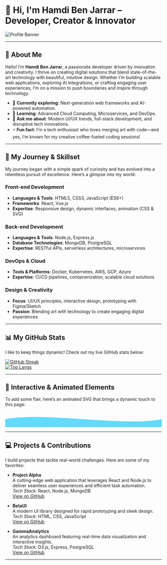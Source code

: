 # 👋 Hi, I'm **Hamdi Ben Jarrar** – Developer, Creator & Innovator

![Profile Banner](https://raw.githubusercontent.com/yourusername/yourrepo/main/your-banner.gif)
<!-- Replace the above URL with your own animated banner or profile image URL -->

---

## 🌟 About Me

Hello! I’m **Hamdi Ben Jarrar**, a passionate developer driven by innovation and creativity. I thrive on creating digital solutions that blend state-of-the-art technology with beautiful, intuitive design. Whether I’m building scalable web applications, exploring AI integrations, or crafting engaging user experiences, I’m on a mission to push boundaries and inspire through technology.

- 🔭 **Currently exploring**: Next-generation web frameworks and AI-powered automation.
- 🌱 **Learning**: Advanced Cloud Computing, Microservices, and DevOps.
- 💬 **Ask me about**: Modern UI/UX trends, full-stack development, and disruptive tech innovations.
- ⚡ **Fun fact**: I’m a tech enthusiast who loves merging art with code—and yes, I’m known for my creative coffee-fueled coding sessions!

---

## 🚀 My Journey & Skillset

My journey began with a simple spark of curiosity and has evolved into a relentless pursuit of excellence. Here’s a glimpse into my world:

### Front-end Development
- **Languages & Tools**: HTML5, CSS3, JavaScript (ES6+)
- **Frameworks**: React, Vue.js
- **Expertise**: Responsive design, dynamic interfaces, animation (CSS & SVG)

### Back-end Development
- **Languages & Tools**: Node.js, Express.js
- **Database Technologies**: MongoDB, PostgreSQL
- **Expertise**: RESTful APIs, serverless architectures, microservices

### DevOps & Cloud
- **Tools & Platforms**: Docker, Kubernetes, AWS, GCP, Azure
- **Expertise**: CI/CD pipelines, containerization, scalable cloud solutions

### Design & Creativity
- **Focus**: UI/UX principles, interactive design, prototyping with Figma/Sketch
- **Passion**: Blending art with technology to create engaging digital experiences

---

## 📊 My GitHub Stats

I like to keep things dynamic! Check out my live GitHub stats below:

[![GitHub Streak](https://streak-stats.demolab.com?user=hamdibenjarrar&theme=radical&hide_border=true)](https://git.io/streak-stats)  
[![Top Langs](https://github-readme-stats.vercel.app/api/top-langs/?username=hamdibenjarrar&layout=compact&theme=radical&hide_border=true)](https://github.com/anuraghazra/github-readme-stats)

---

## 🎨 Interactive & Animated Elements

To add some flair, here’s an animated SVG that brings a dynamic touch to this page:

<svg width="100%" height="100" viewBox="0 0 1000 100">
  <path fill="#61dafb">
    <animate attributeName="d"
      dur="10s"
      repeatCount="indefinite"
      values="
        M0,50 C250,0 750,100 1000,50 L1000,100 L0,100 Z;
        M0,50 C250,100 750,0 1000,50 L1000,100 L0,100 Z;
        M0,50 C250,0 750,100 1000,50 L1000,100 L0,100 Z
      " />
  </path>
</svg>

---

## 💻 Projects & Contributions

I build projects that tackle real-world challenges. Here are some of my favorites:

- **Project Alpha**  
  A cutting-edge web application that leverages React and Node.js to deliver seamless user experiences and efficient task automation.  
  _Tech Stack_: React, Node.js, MongoDB  
  [View on GitHub](https://github.com/hamdibenjarrar/project-alpha)

- **BetaUI**  
  A modern UI library designed for rapid prototyping and sleek design.  
  _Tech Stack_: HTML, CSS, JavaScript  
  [View on GitHub](https://github.com/hamdibenjarrar/betaui)

- **GammaAnalytics**  
  An analytics dashboard featuring real-time data visualization and interactive insights.  
  _Tech Stack_: D3.js, Express, PostgreSQL  
  [View on GitHub](https://github.com/hamdibenjarrar/gammaanalytics)

---
